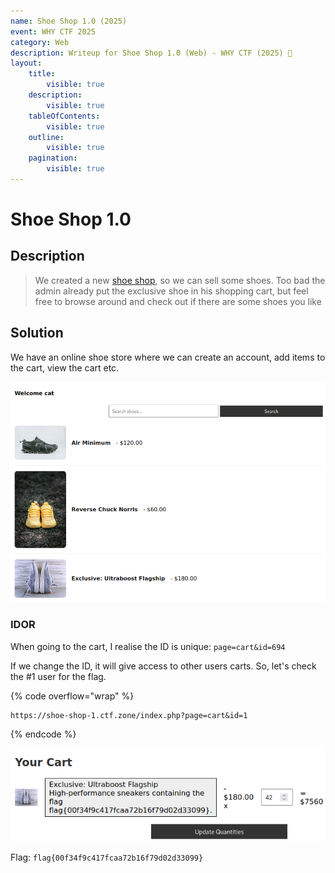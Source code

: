 ```yaml
---
name: Shoe Shop 1.0 (2025)
event: WHY CTF 2025
category: Web
description: Writeup for Shoe Shop 1.0 (Web) - WHY CTF (2025) 💜
layout:
    title:
        visible: true
    description:
        visible: true
    tableOfContents:
        visible: true
    outline:
        visible: true
    pagination:
        visible: true
---
```


# Shoe Shop 1.0

## Description

> We created a new [shoe shop](https://shoe-shop-1.ctf.zone/), so we can sell some shoes. Too bad the admin already put the exclusive shoe in his shopping cart, but feel free to browse around and check out if there are some shoes you like

## Solution

We have an online shoe store where we can create an account, add items to the cart, view the cart etc.

![](images/0.PNG)

### IDOR

When going to the cart, I realise the ID is unique: `page=cart&id=694`

If we change the ID, it will give access to other users carts. So, let's check the #1 user for the flag.

{% code overflow="wrap" %}

```
https://shoe-shop-1.ctf.zone/index.php?page=cart&id=1
```

{% endcode %}

![](images/1.PNG)

Flag: `flag{00f34f9c417fcaa72b16f79d02d33099}`
